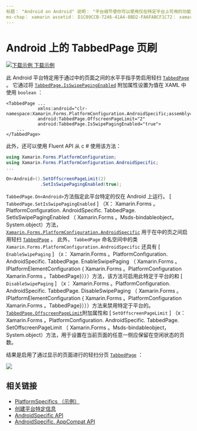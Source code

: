 ```yaml
---
标题： "Android on Android" 说明： "平台细节使你可以使用仅在特定平台上可用的功能，而无需实现自定义呈现器或效果。 本文介绍如何使用 Android 平台特定的，以便在 TabbedPage 中的页面之间使用水平手指手势进行轻扫。
ms-chap： xamarin assetid： D1C09CCB-7246-41A4-8BD2-FA6FABCF1C72： xamarin 窗体作者： davidbritch： dabritch ms. 日期：07/10/2018 非 loc： [ Xamarin.Forms ， Xamarin.Essentials ]
---
```


# <a name="tabbedpage-page-swiping-on-android"></a>Android 上的 TabbedPage 页刷

[![下载示例](~/media/shared/download.png) 下载示例](https://docs.microsoft.com/samples/xamarin/xamarin-forms-samples/userinterface-platformspecifics)

此 Android 平台特定用于通过中的页面之间的水平手指手势启用轻扫 [`TabbedPage`](xref:Xamarin.Forms.TabbedPage) 。 它通过将 [`TabbedPage.IsSwipePagingEnabled`](xref:Xamarin.Forms.PlatformConfiguration.AndroidSpecific.TabbedPage.IsSwipePagingEnabledProperty) 附加属性设置为值在 XAML 中使用 `boolean` ：

```xaml
<TabbedPage ...
            xmlns:android="clr-namespace:Xamarin.Forms.PlatformConfiguration.AndroidSpecific;assembly=Xamarin.Forms.Core"
            android:TabbedPage.OffscreenPageLimit="2"
            android:TabbedPage.IsSwipePagingEnabled="true">
    ...
</TabbedPage>
```

此外，还可以使用 Fluent API 从 c # 使用该方法：

```csharp
using Xamarin.Forms.PlatformConfiguration;
using Xamarin.Forms.PlatformConfiguration.AndroidSpecific;
...

On<Android>().SetOffscreenPageLimit(2)
             .SetIsSwipePagingEnabled(true);
```

`TabbedPage.On<Android>`方法指定此平台特定的仅在 Android 上运行。 [ `TabbedPage.SetIsSwipePagingEnabled` ] （X： Xamarin.Forms 。PlatformConfiguration. AndroidSpecific. TabbedPage. SetIsSwipePagingEnabled （ Xamarin.Forms 。Msds-bindableobject，System.object）方法， [`Xamarin.Forms.PlatformConfiguration.AndroidSpecific`](xref:Xamarin.Forms.PlatformConfiguration.AndroidSpecific) 用于在中的页之间启用轻扫 [`TabbedPage`](xref:Xamarin.Forms.TabbedPage) 。 此外， `TabbedPage` 命名空间中的类 `Xamarin.Forms.PlatformConfiguration.AndroidSpecific` 还具有 [ `EnableSwipePaging` ] （x： Xamarin.Forms 。PlatformConfiguration. AndroidSpecific. TabbedPage. EnableSwipePaging （ Xamarin.Forms 。IPlatformElementConfiguration { Xamarin.Forms 。PlatformConfiguration Xamarin.Forms 。TabbedPage}）））方法，该方法可启用此特定于平台的和 [ `DisableSwipePaging` ] （x： Xamarin.Forms 。PlatformConfiguration. AndroidSpecific. TabbedPage. DisableSwipePaging （ Xamarin.Forms 。IPlatformElementConfiguration { Xamarin.Forms 。PlatformConfiguration Xamarin.Forms 。TabbedPage}）））方法来禁用特定于平台的。 [`TabbedPage.OffscreenPageLimit`](xref:Xamarin.Forms.PlatformConfiguration.AndroidSpecific.TabbedPage.OffscreenPageLimitProperty)附加属性和 [ `SetOffscreenPageLimit` ] （x： Xamarin.Forms 。PlatformConfiguration. AndroidSpecific. TabbedPage. SetOffscreenPageLimit （ Xamarin.Forms 。Msds-bindableobject，System.object）方法，用于设置在当前页面的任意一侧应保留在空闲状态的页数。

结果是启用了通过显示的页面进行的轻扫分页 [`TabbedPage`](xref:Xamarin.Forms.TabbedPage) ：

![](tabbedpage-page-swiping-images/tabbedpage-swipe.png)

## <a name="related-links"></a>相关链接

- [PlatformSpecifics （示例）](https://docs.microsoft.com/samples/xamarin/xamarin-forms-samples/userinterface-platformspecifics)
- [创建平台特定信息](~/xamarin-forms/platform/platform-specifics/index.md#creating-platform-specifics)
- [AndroidSpecific API](xref:Xamarin.Forms.PlatformConfiguration.AndroidSpecific)
- [AndroidSpecific. AppCompat API](xref:Xamarin.Forms.PlatformConfiguration.AndroidSpecific.AppCompat)
